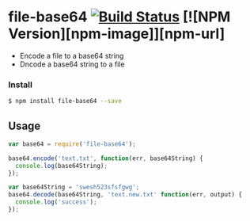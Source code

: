 # file-base64 [![Build Status](https://travis-ci.org/forsigner/file-base64.svg?branch=master)](https://travis-ci.org/forsigner/file-base64) [![NPM Version][npm-image]][npm-url]
- Encode a file to a base64 string
- Dncode a base64 string to a file


### Install

``` bash
$ npm install file-base64 --save
```

## Usage

``` js
var base64 = require('file-base64');

base64.encode('text.txt', function(err, base64String) {
  console.log(base64String);
});

var base64String = 'swesh523sfsfgwg';
base64.decode(base64String, 'text.new.txt' function(err, output) {
  console.log('success');
});
```
